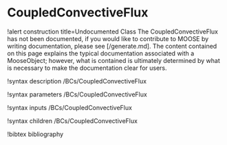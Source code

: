 <!-- MOOSE Documentation Stub: Remove this when content is added. -->

# CoupledConvectiveFlux

!alert construction title=Undocumented Class
The CoupledConvectiveFlux has not been documented, if you would like to contribute to MOOSE by
writing documentation, please see [/generate.md]. The content contained on this page explains
the typical documentation associated with a MooseObject; however, what is contained is ultimately
determined by what is necessary to make the documentation clear for users.

!syntax description /BCs/CoupledConvectiveFlux

!syntax parameters /BCs/CoupledConvectiveFlux

!syntax inputs /BCs/CoupledConvectiveFlux

!syntax children /BCs/CoupledConvectiveFlux

!bibtex bibliography
